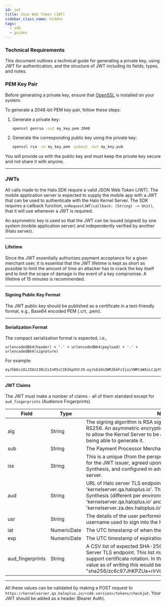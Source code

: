 ```yaml
---
id: jwt
title: Json Web Token (JWT)
sidebar_class_name: hidden
tags:
  - sdk
  - guides
---
```


### Technical Requirements

This document outlines a technical guide for generating a private key, using JWT for authentication, and the structure of JWT including its fields, types, and notes.

### PEM Key Pair

Before generating a private key, ensure that <a href="https://www.openssl.org" target="_blank">OpenSSL</a> is installed on your system.

To generate a 2048-bit PEM key pair, follow these steps:

1. Generate a private key:
   ```bash
   openssl genrsa -out my_key.pem 2048
   ```

2. Generate the corresponding public key using the private key:
   ```bash
   openssl rsa -in my_key.pem -pubout -out my_key.pub
   ```

You will provide us with the public key and must keep the private key secure and not share it with anyone.

---

### JWTs

All calls made to the Halo.SDK require a valid JSON Web Token (JWT). The mobile application server is expected to supply the mobile app with a JWT that can be used to authenticate with the Halo Kernel Server. The SDK requires a callback function, `onRequestJWT(callback: (String) -> Unit)`, that it will use whenever a JWT is required.

An asymmetric key is used so that the JWT can be issued (signed) by one system (mobile application server) and independently verified by another (Halo server).

---

#### Lifetime

Since the JWT essentially authorizes payment acceptance for a given merchant user, it is essential that the JWT lifetime is kept as short as possible to limit the amount of time an attacker has to crack the key itself and to limit the scope of damage in the event of a key compromise. A lifetime of 15 minutes is recommended.

---

#### Signing Public Key Format

The JWT public key should be published as a certificate in a text-friendly format, e.g., Base64 encoded PEM (.crt, .pem).

---

#### Serialization Format

The compact serialization format is expected, i.e.,

```text
urlencodedB64(header) + '.' + urlencodedB64(payload) + '.' + urlencodedB64(signature)
```

For example:

```text
eyJhbGciOiJIUzI1NiIsInR5cCI6IkpXVCJ9.eyJsb2dnZWRJbkFzIjoiYWRtaW4iLCJpYXQiOjE0MjI3Nzk2Mzh9.gzSraSYS8EXBxLN_oWnFSRgCzcmJmMjLiuyu5CSpyH
```

---

#### JWT Claims

The JWT must make a number of claims - all of them standard except for `aud_fingerprints` (Audience Fingerprints).

| Field | Type        | Note                                                                                                                                                                                                                  |
|-------|-------------|-----------------------------------------------------------------------------------------------------------------------------------------------------------------------------------------------------------------------|
| alg   | String      | The signing algorithm is RSA signed SHA-256 hash, aliased as RS256. An asymmetric encryption (signing) scheme is required to allow the Kernel Server to be able to validate the token without being able to generate it. |
| sub   | String      | The Payment Processor Merchant-User ID, or Application ID                                                                                                                                                             |
| iss   | String      | This is a unique (from the perspective of Halo server) identifier for the JWT issuer, agreed upon by the JWT issuer and Synthesis, and configured in advance by Synthesis in the Halo server.                        |
| aud   | String      | URL of Halo server TLS endpoint, e.g. 'kernelserver.qa.haloplus.io'. This value should be obtained from Synthesis (different per environment) e.g. for QA it would be 'kernelserver.qa.haloplus.io' and for DEV 'kernelserver.za.dev.haloplus.io' |
| usr   | String      | The details of the user performing the transaction, typically the username used to sign into the Halo.Go Developer Portal.                                                                                            |
| iat   | NumericDate | The UTC timestamp of when the JWT was generated.                                                                                                                                                                      |
| exp   | NumericDate | The UTC timestamp of expiration of the JWT.                                                                                                                                                                                |
| aud_fingerprints | String | A CSV list of expected SHA-256 fingerprints for the Kernel Server TLS endpoint. This list may contain multiple values to support certificate rotation. In the QA environment, the expected value as of writing this would be: "sha256/zc6c97JhKPZUa+rIrVqjknDE1lDcDK77G41sDo+1ay0=" |

---

All these values can be validated by making a POST request to `https://kernelserver.qa.haloplus.io/<sdk-version>/tokens/checkjwt`. Your JWT should be added as a header (Bearer Auth).